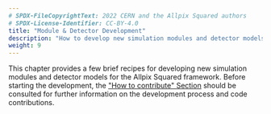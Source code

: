 ```yaml
---
# SPDX-FileCopyrightText: 2022 CERN and the Allpix Squared authors
# SPDX-License-Identifier: CC-BY-4.0
title: "Module & Detector Development"
description: "How to develop new simulation modules and detector models."
weight: 9
---
```


This chapter provides a few brief recipes for developing new simulation modules and detector models for the Allpix Squared
framework. Before starting the development, the ["How to contribute" Section](./contributing.md) should be consulted for
further information on the development process and code contributions.

